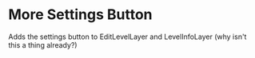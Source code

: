 # More Settings Button

Adds the settings button to EditLevelLayer and LevelInfoLayer (why isn't this a thing already?)
